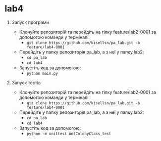 # lab4

1. Запуск програми
    * Клонуйте репозиторій та перейдіть на гілку feature/lab2-0001 за допомогою команди у терміналі:
        * ``git clone https://github.com/kisellsn/pa_lab.git -b feature/lab4-0001``
    * Перейдіть у папку репозиторія pa_lab, а з неї у папку lab2:
        * ``cd pa_lab``
        * ``cd lab4``
    * Запустіть код за допомогою:
        * ``python main.py``

2. Запуск тестів 
    * Клонуйте репозиторій та перейдіть на гілку feature/lab2-0001 за допомогою команди у терміналі:
        * ``git clone https://github.com/kisellsn/pa_lab.git -b feature/lab4-0001``
    * Перейдіть у папку репозиторія pa_lab, а з неї у папку lab2:
        * ``cd pa_lab``
        * ``cd lab4``
    * Запустіть код за допомогою:
        * ``python -m unittest AntColonyClass_test``
